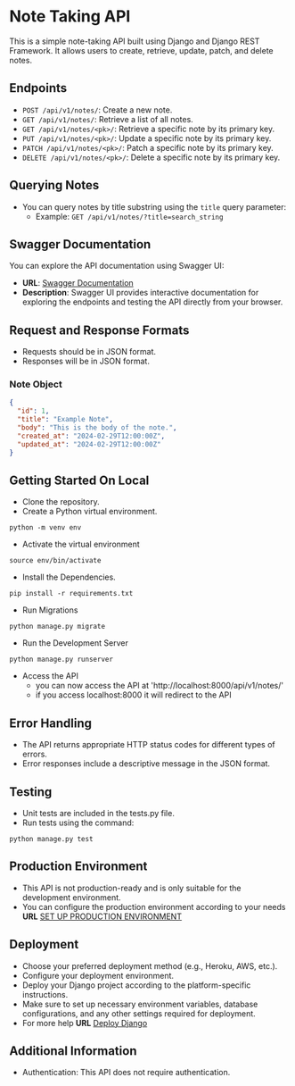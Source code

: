 # Note Taking API

This is a simple note-taking API built using Django and Django REST Framework. It allows users to create, retrieve, update, patch, and delete notes.

## Endpoints

- `POST /api/v1/notes/`: Create a new note.
- `GET /api/v1/notes/`: Retrieve a list of all notes.
- `GET /api/v1/notes/<pk>/`: Retrieve a specific note by its primary key.
- `PUT /api/v1/notes/<pk>/`: Update a specific note by its primary key.
- `PATCH /api/v1/notes/<pk>/`: Patch a specific note by its primary key.
- `DELETE /api/v1/notes/<pk>/`: Delete a specific note by its primary key.

## Querying Notes

- You can query notes by title substring using the `title` query parameter:
  - Example: `GET /api/v1/notes/?title=search_string`

## Swagger Documentation

You can explore the API documentation using Swagger UI:

- **URL**: [Swagger Documentation](http://localhost:8000/swagger/)
- **Description**: Swagger UI provides interactive documentation for exploring the endpoints and testing the API directly from your browser.

## Request and Response Formats

- Requests should be in JSON format.
- Responses will be in JSON format.

### Note Object

```json
{
  "id": 1,
  "title": "Example Note",
  "body": "This is the body of the note.",
  "created_at": "2024-02-29T12:00:00Z",
  "updated_at": "2024-02-29T12:00:00Z"
}
```

## Getting Started On Local

- Clone the repository.
- Create a Python virtual environment.
```
python -m venv env
```
- Activate the virtual environment
```
source env/bin/activate 
```
- Install the Dependencies.
```
pip install -r requirements.txt
```
- Run Migrations
```
python manage.py migrate
```
- Run the Development Server
```
python manage.py runserver
```
- Access the API
  - you can now access the API at 'http://localhost:8000/api/v1/notes/'
  - if you access localhost:8000 it will redirect to the API

## Error Handling
- The API returns appropriate HTTP status codes for different types of errors.
- Error responses include a descriptive message in the JSON format.

## Testing
- Unit tests are included in the tests.py file.
- Run tests using the command:
```
python manage.py test
```

## Production Environment
- This API is not production-ready and is only suitable for the development environment.
- You can configure the production environment according to your needs **URL** [SET UP PRODUCTION ENVIRONMENT](https://developer.mozilla.org/en-US/docs/Learn/Server-side/Django/Deployment)
  
## Deployment
- Choose your preferred deployment method (e.g., Heroku, AWS, etc.).
- Configure your deployment environment.
- Deploy your Django project according to the platform-specific instructions.
- Make sure to set up necessary environment variables, database configurations, and any other settings required for deployment.
- For more help **URL** [Deploy Django](https://docs.djangoproject.com/en/5.0/howto/deployment/)

## Additional Information
- Authentication: This API does not require authentication.

